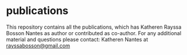 # publications
This repository contains all the publications, which has Katheren Rayssa Bosson Nantes as author or contributed as co-author.
For any additional material and questions please contact: Katheren Nantes at rayssabosson@gmail.com
